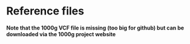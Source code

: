 # Reference files 

**Note that the 1000g VCF file is missing (too big for github) but can be downloaded via the 1000g project website**
